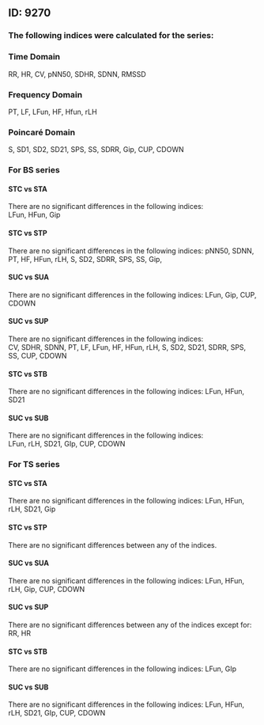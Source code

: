 ## ID: 9270

### The following indices were calculated for the series: 

### Time Domain 

RR, HR, CV, pNN50, SDHR, SDNN, RMSSD

### Frequency Domain 

PT, LF, LFun, HF, Hfun, rLH

### Poincaré Domain

S, SD1, SD2, SD21, SPS, SS, SDRR, Gip, CUP, CDOWN

### For BS series

#### STC vs STA 

There are no significant differences in the following indices:  
LFun, HFun, Gip

#### STC vs STP 

There are no significant differences in the following indices: 
pNN50, SDNN, PT, HF, HFun, rLH, S, SD2, SDRR, SPS, SS, Gip,

#### SUC vs SUA 

There are no significant differences in the following indices: 
LFun, Gip, CUP, CDOWN

#### SUC vs SUP 

There are no significant differences in the following indices:  
CV, SDHR, SDNN, PT, LF, LFun, HF, HFun, rLH, S, SD2, SD21, SDRR, SPS, SS, CUP, CDOWN

#### STC vs STB 

There are no significant differences in the following indices: 
LFun, HFun, SD21

#### SUC vs SUB 

There are no significant differences in the following indices:  
LFun, rLH, SD21, GIp, CUP, CDOWN

### For TS series

#### STC vs STA 

There are no significant differences in the following indices: 
LFun, HFun, rLH, SD21, Gip

#### STC vs STP

There are no significant differences between any of the indices. 

#### SUC vs SUA

There are no significant differences in the following indices: 
LFun, HFun, rLH, Gip, CUP, CDOWN

#### SUC vs SUP

There are no significant differences between any of the indices except for:
RR, HR

#### STC vs STB

There are no significant differences in the following indices: 
LFun, GIp

#### SUC vs SUB

There are no significant differences in the following indices: 
LFun, HFun, rLH, SD21, GIp, CUP, CDOWN

